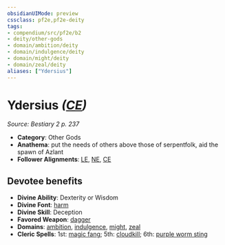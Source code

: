 ```yaml
---
obsidianUIMode: preview
cssclass: pf2e,pf2e-deity
tags:
- compendium/src/pf2e/b2
- deity/other-gods
- domain/ambition/deity
- domain/indulgence/deity
- domain/might/deity
- domain/zeal/deity
aliases: ["Ydersius"]
---
```

# Ydersius *([CE](/rules/traits/chaotic-evil-b1.md))*  
*Source: Bestiary 2 p. 237*  

- **Category**: Other Gods
- **Anathema**: put the needs of others above those of serpentfolk, aid the spawn of Azlant
- **Follower Alignments**: [LE](/rules/traits/lawful-evil-b1.md), [NE](/rules/traits/neutral-evil-b1.md), [CE](/rules/traits/chaotic-evil-b1.md)

## Devotee benefits

- **Divine Ability**: Dexterity or Wisdom
- **Divine Font**: [harm](/compendium/spells/harm.md)
- **Divine Skill**: Deception
- **Favored Weapon**: [dagger](/compendium/equipment/items/dagger.md)
- **Domains**: [ambition](/compendium/setting/domains.md#Ambition), [indulgence](/compendium/setting/domains.md#Indulgence), [might](/compendium/setting/domains.md#Might), [zeal](/compendium/setting/domains.md#Zeal)
- **Cleric Spells**: 1st: [magic fang](/compendium/spells/magic-fang.md); 5th: [cloudkill](/compendium/spells/cloudkill.md); 6th: [purple worm sting](/compendium/spells/purple-worm-sting.md)